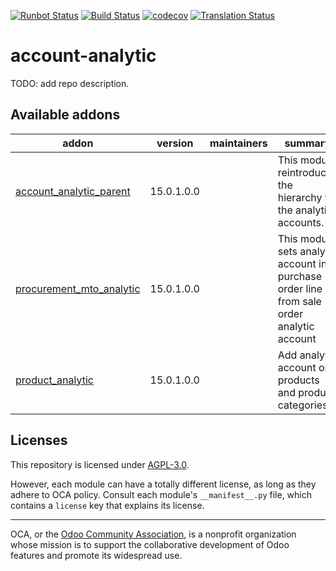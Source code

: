 [![Runbot Status](https://runbot.odoo-community.org/runbot/badge/flat/87/15.0.svg)](https://runbot.odoo-community.org/runbot/repo/github-com-oca-account-analytic-87)
[![Build Status](https://travis-ci.com/OCA/account-analytic.svg?branch=15.0)](https://travis-ci.com/OCA/account-analytic)
[![codecov](https://codecov.io/gh/OCA/account-analytic/branch/15.0/graph/badge.svg)](https://codecov.io/gh/OCA/account-analytic)
[![Translation Status](https://translation.odoo-community.org/widgets/account-analytic-15-0/-/svg-badge.svg)](https://translation.odoo-community.org/engage/account-analytic-15-0/?utm_source=widget)

<!-- /!\ do not modify above this line -->

# account-analytic

TODO: add repo description.

<!-- /!\ do not modify below this line -->

<!-- prettier-ignore-start -->

[//]: # (addons)

Available addons
----------------
addon | version | maintainers | summary
--- | --- | --- | ---
[account_analytic_parent](account_analytic_parent/) | 15.0.1.0.0 |  | This module reintroduces the hierarchy to the analytic accounts.
[procurement_mto_analytic](procurement_mto_analytic/) | 15.0.1.0.0 |  | This module sets analytic account in purchase order line from sale order analytic account
[product_analytic](product_analytic/) | 15.0.1.0.0 |  | Add analytic account on products and product categories

[//]: # (end addons)

<!-- prettier-ignore-end -->

## Licenses

This repository is licensed under [AGPL-3.0](LICENSE).

However, each module can have a totally different license, as long as they adhere to OCA
policy. Consult each module's `__manifest__.py` file, which contains a `license` key
that explains its license.

----

OCA, or the [Odoo Community Association](http://odoo-community.org/), is a nonprofit
organization whose mission is to support the collaborative development of Odoo features
and promote its widespread use.

